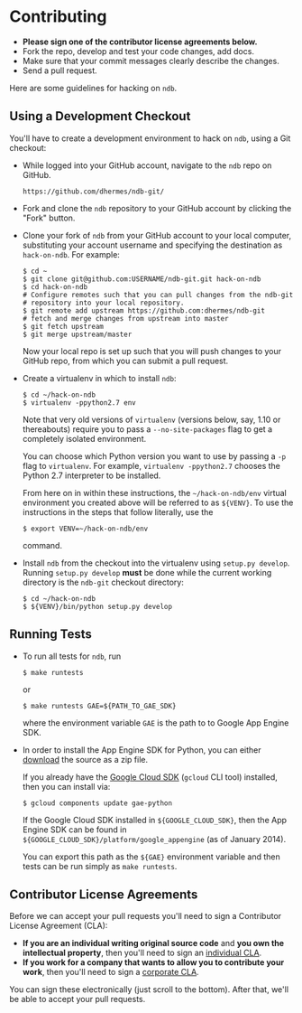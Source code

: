 Contributing
============================

- **Please sign one of the contributor license agreements below.**
- Fork the repo, develop and test your code changes, add docs.
- Make sure that your commit messages clearly describe the changes.
- Send a pull request.

Here are some guidelines for hacking on `ndb`.

Using a Development Checkout
----------------------------

You'll have to create a development environment to hack on `ndb`,
using a Git checkout:

-   While logged into your GitHub account, navigate to the `ndb` repo on
    GitHub.

    ```
    https://github.com/dhermes/ndb-git/
    ```

-   Fork and clone the `ndb` repository to your GitHub account by
    clicking the "Fork" button.

-   Clone your fork of `ndb` from your GitHub account to your local
    computer, substituting your account username and specifying the destination
    as `hack-on-ndb`. For example:

    ```
    $ cd ~
    $ git clone git@github.com:USERNAME/ndb-git.git hack-on-ndb
    $ cd hack-on-ndb
    # Configure remotes such that you can pull changes from the ndb-git
    # repository into your local repository.
    $ git remote add upstream https://github.com:dhermes/ndb-git
    # fetch and merge changes from upstream into master
    $ git fetch upstream
    $ git merge upstream/master
    ```

    Now your local repo is set up such that you will push changes to your GitHub
    repo, from which you can submit a pull request.

-   Create a virtualenv in which to install `ndb`:

    ```
    $ cd ~/hack-on-ndb
    $ virtualenv -ppython2.7 env
    ```

    Note that very old versions of `virtualenv` (versions below, say,
    1.10 or thereabouts) require you to pass a `--no-site-packages` flag to
    get a completely isolated environment.

    You can choose which Python version you want to use by passing a `-p`
    flag to `virtualenv`.  For example, `virtualenv -ppython2.7`
    chooses the Python 2.7 interpreter to be installed.

    From here on in within these instructions, the `~/hack-on-ndb/env`
    virtual environment you created above will be referred to as `${VENV}`.
    To use the instructions in the steps that follow literally, use the

    ```
    $ export VENV=~/hack-on-ndb/env
    ```

    command.

-   Install `ndb` from the checkout into the virtualenv using
    `setup.py develop`. Running `setup.py develop` **must** be done while
    the current working directory is the `ndb-git` checkout directory:

    ```
    $ cd ~/hack-on-ndb
    $ ${VENV}/bin/python setup.py develop
    ```

Running Tests
--------------

-   To run all tests for `ndb`, run

    ```
    $ make runtests
    ```

    or

    ```
    $ make runtests GAE=${PATH_TO_GAE_SDK}
    ```

    where the environment variable `GAE` is the path to to Google App
    Engine SDK.

-   In order to install the App Engine SDK for Python, you can either
    [download][1] the source as a zip file.

    If you already have the [Google Cloud SDK][2] (`gcloud` CLI tool)
    installed, then you can install via:

    ```
    $ gcloud components update gae-python
    ```

    If the Google Cloud SDK installed in `${GOOGLE_CLOUD_SDK}`,
    then the App Engine SDK can be found in
    `${GOOGLE_CLOUD_SDK}/platform/google_appengine` (as of January 2014).

    You can export this path as the `${GAE}` environment variable and
    then tests can be run simply as `make runtests`.

Contributor License Agreements
------------------------------

Before we can accept your pull requests you'll need to sign a Contributor
License Agreement (CLA):

- **If you are an individual writing original source code** and **you own the
  intellectual property**, then you'll need to sign an [individual CLA][3].
- **If you work for a company that wants to allow you to contribute your work**,
  then you'll need to sign a [corporate CLA][4].

You can sign these electronically (just scroll to the bottom). After that,
we'll be able to accept your pull requests.

[1]: https://cloud.google.com/appengine/downloads
[2]: https://cloud.google.com/sdk/
[3]: https://developers.google.com/open-source/cla/individual
[4]: https://developers.google.com/open-source/cla/corporate

